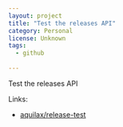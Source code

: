 ```yaml
---
layout: project
title: "Test the releases API"
category: Personal
license: Unknown
tags:
  - github
  
---
```


Test the releases API

Links:


* [aquilax/release-test](https://github.com/aquilax/release-test)
